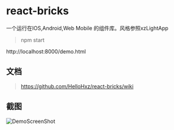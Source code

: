 # react-bricks

一个运行在IOS,Android,Web Mobile 的组件库。风格参照xzLightApp

> npm start

http://localhost:8000/demo.html


## 文档

> https://github.com/HelloHxz/react-bricks/wiki

## 截图

![DemoScreenShot](https://github.com/HelloHxz/react-bricks/blob/master/screenshots/1.png)
